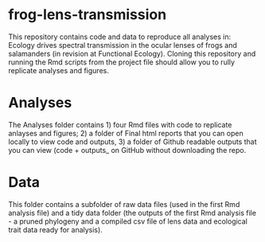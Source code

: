 # frog-lens-transmission
This repository contains code and data to reproduce all analyses in: Ecology drives spectral transmission in the ocular lenses of frogs and salamanders (in revision at Functional Ecology). Cloning this repository and running the Rmd scripts from the project file should allow you to rully replicate analyses and figures. 

# Analyses
The Analyses folder contains 1) four Rmd files with code to replicate anlayses and figures; 2) a folder of Final html reports that you can open locally to view code and outputs, 3) a folder of Github readable outputs that you can view (code + outputs_ on GitHub without downloading the repo. 

# Data
This folder contains a subfolder of raw data files (used in the first Rmd analysis file) and a tidy data folder (the outputs of the first Rmd analysis file - a pruned phylogeny and a compiled csv file of lens data and ecological trait data ready for analysis).
